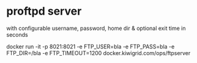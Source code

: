 # proftpd server

with configurable username, password, home dir & optional exit time in seconds

docker run -it -p 8021:8021 -e FTP_USER=bla -e FTP_PASS=bla -e FTP_DIR=/bla -e FTP_TIMEOUT=1200 docker.kiwigrid.com/ops/ftpserver
